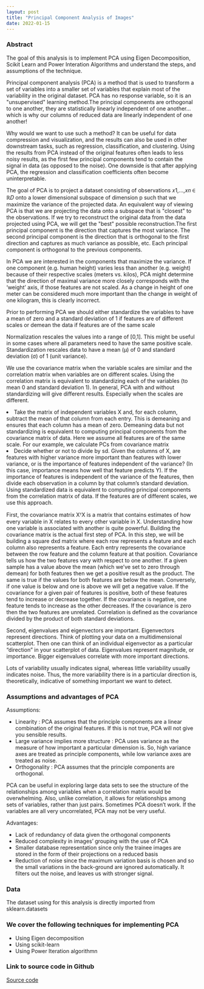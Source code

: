 ```yaml
---
layout: post
title: "Principal Component Analysis of Images"
date: 2022-01-15
---
```


<h3>Abstract</h3> 
<p>The goal of this analysis is to implement PCA using Eigen Decomposition, Scikit Learn and Power Interation Algorithms and understand the steps, and assumptions of the technique.</p>

<p>Principal component analysis (PCA) is a method that is used to transform a set of variables into a smaller set of variables that explain most of the variability in the original dataset. PCA has no response variable, so it is an "unsupervised" learning method.The principal components are orthogonal to one another, they are statistically linearly independent of one another… which is why our columns of reduced data are linearly independent of one another!</p>

<p>Why would we want to use such a method? It can be useful for data compression and visualization, and the results can also be used in other downstream tasks, such as regression, classification, and clustering. Using the results from PCA instead of the original features often leads to less noisy results, as the first few principal components tend to contain the signal in data (as opposed to the noise). One downside is that after applying PCA, the regression and classification coefficients often become uninterpretable.</p>

<p>The goal of PCA is to project a dataset consisting of observations  𝑥1,…,𝑥𝑛 ∈ ℝ𝐷  onto a lower dimensional subspace of dimension p such that we maximize the variance of the projected data. An equivalent way of viewing PCA is that we are projecting the data onto a subspace that is "closest" to the observations. If we try to reconstruct the original data from the data projected using PCA, we will get the "best" possible reconstruction.The first principal component is the direction that captures the most variance. The second principal component is the direction that is orthogonal to the first direction and captures as much variance as possible, etc. Each principal component is orthogonal to the previous components.</p>

<p>In PCA we are interested in the components that maximize the variance. If one component (e.g. human height) varies less than another (e.g. weight) because of their respective scales (meters vs. kilos), PCA might determine that the direction of maximal variance more closely corresponds with the ‘weight’ axis, if those features are not scaled. As a change in height of one meter can be considered much more important than the change in weight of one kilogram, this is clearly incorrect. 
   
<p>Prior to performing PCA we should either standardize the variables to have a mean of zero and a standard deviation of 1 if features are of different scales or demean the data if features are of the same scale
   
Normalization rescales the values into a range of [0,1]. This might be useful in some cases where all parameters need to have the same positive scale. Standardization rescales data to have a mean (μ) of 0 and standard deviation (σ) of 1 (unit variance).

We use the covariance matrix when the variable scales are similar and the correlation matrix when variables are on different scales. Using the correlation matrix is equivalent to standardizing each of the variables (to mean 0 and standard deviation 1). In general, PCA with and without standardizing will give different results. Especially when the scales are different.</p>

<p>
<li>Take the matrix of independent variables X and, for each column, subtract the mean of that column from each entry. This is demeaning and ensures that each column has a mean of zero. Demeaning data but not standardizing is equivalent to computing principal components from the covariance matrix of data. Here we assume all features are of the same scale. For our example, we calculate PCs from covariance matrix</li>

<li>Decide whether or not to divide by sd. Given the columns of X, are features with higher variance more important than features with lower variance, or is the importance of features independent of the variance? (In this case, importance means how well that feature predicts Y). If the importance of features is independent of the variance of the features, then divide each observation in a column by that column’s standard deviation. Using standardized data is equivalent to computing principal components from the correlation matrix of data. If the features are of different scales, we use this approach.</li>
</p>

<p>First, the covariance matrix XᵀX is a matrix that contains estimates of how every variable in X relates to every other variable in X. Understanding how one variable is associated with another is quite powerful. Building the covariance matrix is the actual first step of PCA. In this step, we will be building a square dxd matrix where each row represents a feature and each column also represents a feature. Each entry represents the covariance between the row feature and the column feature at that position. Covariance tells us how the two features vary with respect to one another. If a given sample has a value above the mean (which we’ve set to zero through demean) for both features then we get a positive result as the product. The same is true if the values for both features are below the mean. Conversely, if one value is below and one is above we will get a negative value. If the covariance for a given pair of features is positive, both of these features tend to increase or decrease together. If the covariance is negative, one feature tends to increase as the other decreases. If the covariance is zero then the two features are unrelated. Correlation is defined as the covariance divided by the product of both standard deviations.</p>

<p>Second, eigenvalues and eigenvectors are important. Eigenvectors represent directions. Think of plotting your data on a multidimensional scatterplot. Then one can think of an individual eigenvector as a particular “direction” in your scatterplot of data. Eigenvalues represent magnitude, or importance. Bigger eigenvalues correlate with more important directions.</p>

<p>Lots of variability usually indicates signal, whereas little variability usually indicates noise. Thus, the more variability there is in a particular direction is, theoretically, indicative of something important we want to detect.</p>

<h3>Assumptions and advantages of PCA</h3>
<p>
    
Assumptions:
<ul>
<li> Linearity : PCA assumes that the principle components are a linear combination of the original features. If this is not true, PCA will not give you sensible results.</li>
<li> Large variance implies more structure : PCA uses variance as the measure of how important a particular dimension is. So, high variance axes are treated as principle components, while low variance axes are treated as noise.</li>
<li> Orthogonality : PCA assumes that the principle components are orthogonal.</li>
</ul>

<p>PCA can be useful in exploring large data sets to see the structure of the relationships among variables when a correlation matrix would be overwhelming. Also, unlike correlation, it allows for relationships among sets of variables, rather than just pairs. Sometimes PCA doesn’t work. If the variables are all very uncorrelated, PCA may not be very useful.</p>

Advantages:
<ul>    
<li> Lack of redundancy of data given the orthogonal components </li>
<li> Reduced complexity in images’ grouping with the use of PCA </li>
<li> Smaller database representation since only the trainee images are stored in the form of their projections on a reduced basis </li>
<li> Reduction of noise since the maximum variation basis is chosen and so the small variations in the back-ground are ignored automatically. It filters out the noise, and leaves us with stronger signal. </li>
</ul>
</p>

<h3> Data</h3>
<p>The dataset using for this analysis is directly imported from sklearn.datasets</p>

<h3>We cover the following techniques for implementing PCA</h3>
<ul>
    <li>Using Eigen decomposition </li>
    <li>Using scikit-learn</li>
    <li>Using Power Iteration algorithmn</li>
</ul>

<h3>Link to source code in Github</h3> 
<a href= "https://github.com/lakshmi2688/PCA_Images">Source code</a>
